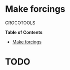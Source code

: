 # Make forcings

CROCOTOOLS

<!-- START doctoc generated TOC please keep comment here to allow auto update -->
<!-- DON'T EDIT THIS SECTION, INSTEAD RE-RUN doctoc TO UPDATE -->

**Table of Contents**

- [Make forcings](#make-forcings)

<!-- END doctoc generated TOC please keep comment here to allow auto update -->


# TODO